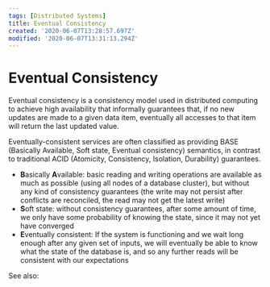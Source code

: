 ```yaml
---
tags: [Distributed Systems]
title: Eventual Consistency
created: '2020-06-07T13:28:57.697Z'
modified: '2020-06-07T13:31:13.294Z'
---
```


# Eventual Consistency

Eventual consistency is a consistency model used in distributed computing to achieve high availability that informally guarantees that, if no new updates are made to a given data item, eventually all accesses to that item will return the last updated value.

Eventually-consistent services are often classified as providing BASE (Basically Available, Soft state, Eventual consistency) semantics, in contrast to traditional ACID (Atomicity, Consistency, Isolation, Durability) guarantees.

- **B**asically **A**vailable: basic reading and writing operations are available as much as possible (using all nodes of a database cluster), but without any kind of consistency guarantees (the write may not persist after conflicts are reconciled, the read may not get the latest write)
- **S**oft state: without consistency guarantees, after some amount of time, we only have some probability of knowing the state, since it may not yet have converged
- **E**ventually consistent: If the system is functioning and we wait long enough after any given set of inputs, we will eventually be able to know what the state of the database is, and so any further reads will be consistent with our expectations

See also: [](./ACID.md)
